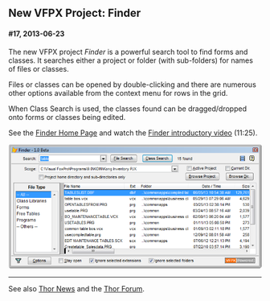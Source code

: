 
New VFPX Project: Finder
---

#### <a name="Headline17">#17, 2013-06-23</a>
 

The new VFPX project *Finder* is a powerful search tool to find forms and classes. It searches either a project or folder (with sub-folders) for names of files or classes.

Files or classes can be opened by double-clicking and there are numerous other options available from the context menu for rows in the grid.

When Class Search is used, the classes found can be dragged/dropped onto forms or classes being edited.

See the [Finder Home Page](https://github.com/VFPX/Finder) and watch the [Finder introductory video](https://www.youtube.com/watch?v=uL4a9gsCLlk) (11:25).

![](Images/Thor_News_SNAGHTML3cdc777.png)

---
See also [Thor News](..\Thor_news.md) and the [Thor Forum](https://groups.google.com/forum/?fromgroups#!forum/FoxProThor).  



